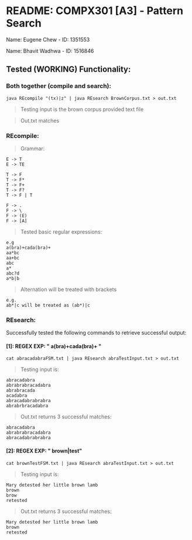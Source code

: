
# README: COMPX301 [A3] - Pattern Search

Name: Eugene Chew - ID: 1351553

Name: Bhavit Wadhwa - ID: 1516846

  

## Tested (WORKING) Functionality:

### Both together (compile and search):
    java REcompile "(tx)|z" | java REsearch BrownCorpus.txt > out.txt

> Testing input is the brown corpus provided text file

> Out.txt matches 

### REcompile:

> Grammar:

	E -> T
	E -> TE

	T -> F
	T -> F*
	T -> F+ 
	T -> F?
	T -> F | T

	F -> .
	F -> \
	F -> (E)
	F -> [A]

> Tested basic regular expressions:

    e.g
    a(bra)+cada(bra)+
    aa*bc
    aa+bc
    abc
    a*
    abc?d
    a*b|b

> Alternation will be treated with brackets

	e.g.
	ab*|c will be treated as (ab*)|c


### REsearch:

Successfully tested the following commands to retrieve successful output:

#### [1]: REGEX EXP: " a(bra)+cada(bra)+ "
    cat abracadabraFSM.txt | java REsearch abraTestInput.txt > out.txt

> Testing input is:

    abracadabra
    abrabrabracadabra
    abrabracada
    acadabra
    abracadabrabrabra
    abrabrbracadabra

> Out.txt returns 3 successful matches:

    abracadabra
    abrabrabracadabra
    abracadabrabrabra

#### [2]: REGEX EXP: " brown|test"
    cat brownTestFSM.txt | java REsearch abraTestInput.txt > out.txt

> Testing input is:

    Mary detested her little brown lamb
    brown
    brow
    retested

> Out.txt returns 3 successful matches:

    Mary detested her little brown lamb
    brown
    retested


